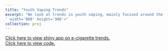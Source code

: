 ```yaml
---
title: "Youth Vaping Trends"
excerpt: "We look at trends in youth vaping, mainly focused around the increased popularity of JUUL in the last decade. <br/><img src='/images/1168940784.jpg.0.jpg
' width='800' height='900'>"
collection: proj
---
```

[Click here to view shiny app on e-cigarette trends.](https://bryansashakim.shinyapps.io/ecig_trends/?_ga=2.248661633.700996732.1609219057-1627191079.1609219057)<br/>
[Click here to view code.](https://github.com/bryansashakim/JUUL)
